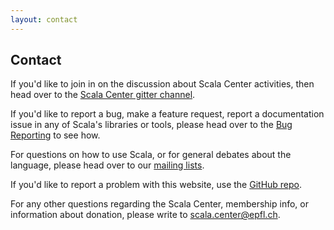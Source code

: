 ```yaml
---
layout: contact
---
```


## Contact

If you'd like to join in on the discussion about Scala Center activities, then
head over to the [Scala Center gitter channel](http://gitter.im/scala/center).

If you'd like to report a bug, make a feature request, report a documentation
issue in any of Scala's libraries or tools, please head over to the [Bug Reporting](http://scala-lang.org/contribute/bug-reporting-guide.html) to see
how.

For questions on how to use Scala, or for general debates about the language,
please head over to our [mailing lists](http://scala-lang.org/community/).

If you'd like to report a problem with this website, use the
[GitHub repo](https://github.com/scala/scala.epfl.ch).

For any other questions regarding the Scala Center, membership info, or
information about donation, please write to <a href="scala.center@epfl.ch">scala.center@epfl.ch</a>.

